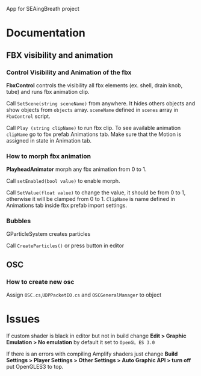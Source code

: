 App for SEAingBreath project

# Documentation

## FBX visibility and animation

### Control Visibility and Animation of the fbx
**FbxControl** controls the visibility all fbx elements (ex. shell, drain knob, tube) and runs fbx animation clip. 

Call `SetScene(string sceneName)` from anywhere. It hides others objects and show objects from `objects` array. `sceneName` defined in `scenes` array in `FbxControl` script. 

Call `Play (string clipName)` to run fbx clip. To see available animation `clipName` go to fbx prefab Animations tab. Make sure that the Motion is assigned in state in Animation tab.

### How to morph fbx animation
**PlayheadAnimator** morph any fbx animation from 0 to 1.

Call `setEnabled(bool value)` to enable morph.

Call `SetValue(float value)` to change the value, it should be from 0 to 1, otherwise it will be clamped from 0 to 1. `ClipName` is name defined in Animations tab inside fbx prefab import settings.

### Bubbles
GParticleSystem creates particles

Call `CreateParticles()` or press button in editor

## OSC
### How to create new osc
Assign `OSC.cs`,`UDPPacketIO.cs` and `OSCGeneralManager` to object

# Issues

If custom shader is black in editor but not in build change **Edit > Graphic Emulation > No emulation** by default it set to `OpenGL ES 3.0`

If there is an errors with compiling Amplify shaders just change **Build Settings > Player Settings > Other Settings > Auto Graphic API > turn off** put OpenGLES3 to top.

